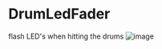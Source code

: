 # DrumLedFader
flash LED's when hitting the drums
![image](https://user-images.githubusercontent.com/63190882/235856968-5a4c035e-5c16-44da-a199-2dcdc1c3b9df.png)
